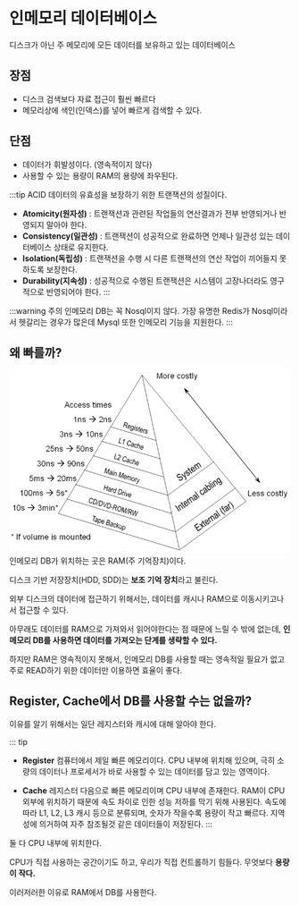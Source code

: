 # 인메모리 데이터베이스

디스크가 아닌 주 메모리에 모든 데이터를 보유하고 있는 데이터베이스

## 장점
- 디스크 검색보다 자료 접근이 훨씬 빠르다
- 메모리상에 색인(인덱스)를 넣어 빠르게 검색할 수 있다.

## 단점
- 데이터가 휘발성이다. (영속적이지 않다)
- 사용할 수 있는 용량이 RAM의 용량에 좌우된다.

:::tip ACID
데이터의 유효성을 보장하기 위한 트랜잭션의 성질이다.

- **Atomicity(원자성)** : 트랜잭션과 관련된 작업들의 연산결과가 전부 반영되거나 반영되지 말아야 한다.
- **Consistency(일관성)** : 트랜잭션이 성공적으로 완료하면 언제나 일관성 있는 데이터베이스 상태로 유지한다.
- **Isolation(독립성)** : 트랜잭션을 수행 시 다른 트랜잭션의 연산 작업이 끼어들지 못하도록 보장한다.
- **Durability(지속성)** : 성공적으로 수행된 트랜잭션은 시스템이 고장나더라도 영구적으로 반영되어야 한다.
:::

:::warning 주의
인메모리 DB는 꼭 Nosql이지 않다.
가장 유명한 Redis가 Nosql이라서 헷갈리는 경우가 많은데 Mysql 또한 인메모리 기능을 지원한다.
:::

## 왜 빠를까?
![메모리 계층구조](/images/TIL/ETC-Database/메모리-계층구조.png)
인메모리 DB가 위치하는 곳은 RAM(주 기억장치)이다.

디스크 기반 저장장치(HDD, SDD)는 **보조 기억 장치**라고 불린다.

외부 디스크의 데이터에 접근하기 위해서는, 데이터를 캐시나 RAM으로 이동시키고나서 접근할 수 있다.

아무래도 데이터를 RAM으로 가져와서 읽어야한다는 점 때문에 느릴 수 밖에 없는데, **인 메모리 DB를 사용하면 데이터를 가져오는 단계를 생략할 수 있다.**

하지만 RAM은 영속적이지 못해서, 인메모리 DB를 사용할 때는 영속적일 필요가 없고 주로 READ하기 위한 데이터만 이용하면 효율이 좋다.


## Register, Cache에서 DB를 사용할 수는 없을까?
이유를 알기 위해서는 일단 레지스터와 캐시에 대해 알아야 한다.

::: tip
- **Register**
컴퓨터에서 제일 빠른 메모리이다.
CPU 내부에 위치해 있으며, 극히 소량의 데이터나 프로세서가 바로 사용할 수 있는 데이터를 담고 있는 영역이다.

- **Cache**
레지스터 다음으로 빠른 메모리이며 CPU 내부에 존재한다.
RAM이 CPU 외부에 위치하기 때문에 속도 차이로 인한 성능 저하를 막기 위해 사용된다.
속도에 따라 L1, L2, L3 캐시 등으로 분류되며, 숫자가 작을수록 용량이 작고 빠르다.
지역성에 의거하여 자주 참조될것 같은 데이터들이 저장된다.
:::

둘 다 CPU 내부에 위치한다.

CPU가 직접 사용하는 공간이기도 하고, 우리가 직접 컨트롤하기 힘들다. 무엇보다 **용량이 작다.**

이러저러한 이유로 RAM에서 DB를 사용한다.